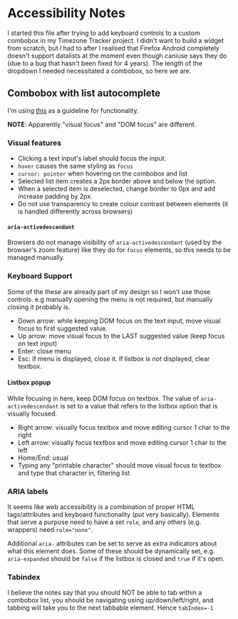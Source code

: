 # Accessibility Notes
I started this file after trying to add keyboard controls to a custom combobox in my Timezone Tracker project. I didn't want to build a widget from scratch, but I had to after I realised that Firefox Android completely doesn't support datalists at the moment even though caniuse says they do (due to a bug that hasn't been fixed for 4 years). The length of the dropdown I needed necessitated a combobox, so here we are.

## Combobox with list autocomplete
I'm using [this](https://www.w3.org/WAI/ARIA/apg/example-index/combobox/combobox-autocomplete-list) as a guideline for functionality.

**NOTE**: Apparently "visual focus" and "DOM focus" are different.

### Visual features
- Clicking a text input's label should focus the input.
- `hover` causes the same styling as `focus`
- `cursor: pointer` when hovering on the combobox and list
- Selected list item creates a 2px border above and below the option.
- When a selected item is deselected, change border to 0px and add increase padding by 2px.
- Do not use transparency to create colour contrast between elements (it is handled differently across browsers)

#### `aria-activedescendant`
Browsers do not manage visibility of `aria-activedescendant` (used by the browser's zoom feature) like they do for `focus` elements, so this needs to be managed manually.

### Keyboard Support
Some of the these are already part of my design so I won't use those controls. e.g manually opening the menu is not required, but manually closing it probably is.

- Down arrow: while keeping DOM focus on the text input, move visual focus to first suggested value.
- Up arrow: move visual focus to the LAST suggested value (keep focus on text input)
- Enter: close menu
- Esc: if menu is displayed, close it. If listbox is not displayed, clear textbox.

#### Listbox popup
While focusing in here, keep DOM focus on textbox. The value of `aria-activedescendant` is set to a value that refers to the listbox option that is visually focused.

- Right arrow: visually focus textbox and move editing cursor 1 char to the right
- Left arrow: visually focus textbox and move editing cursor 1 char to the left
- Home/End: usual
- Typing any "printable character" should move visual focus to textbox and type that character in, filtering list

### ARIA labels
It seems like web accessibility is a combination of proper HTML tags/attributes and keyboard functionality (put very basically). Elements that serve a purpose need to have a set `role`, and any others (e.g. wrappers) need `role="none"`.

Additional `aria-` attributes can be set to serve as extra indicators about what this element does. Some of these should be dynamically set, e.g. `aria-expanded` should be `false` if the listbox is closed and `true` if it's open.

### Tabindex
I believe the notes say that you should NOT be able to tab within a combobox list, you should be navigating using up/down/left/right, and tabbing will take you to the next tabbable element. Hence `tabIndex=-1`